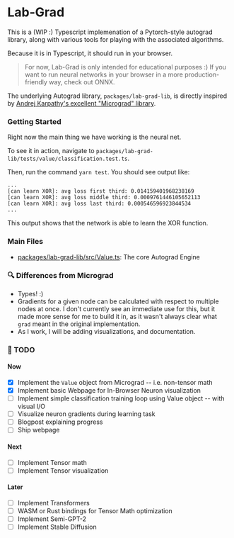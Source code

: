 # Lab-Grad
This is a (WIP :) Typescript implemenation of a Pytorch-style autograd library, along with various tools for playing with the associated algorithms.

Because it is in Typescript, it should run in your browser.


>  For now, Lab-Grad is only intended for educational purposes :) If you want to run neural networks in your browser in a more production-friendly way, check out ONNX.


The underlying Autograd library, `packages/lab-grad-lib`, is directly inspired by [Andrej Karpathy's excellent "Micrograd" library](https://github.com/karpathy/micrograd).

### Getting Started
Right now the main thing we have working is the neural net.

To see it in action, navigate to `packages/lab-grad-lib/tests/value/classification.test.ts`.

Then, run the command `yarn test`. You should see output like:

```
...
[can learn XOR]: avg loss first third: 0.014159401968238169
[can learn XOR]: avg loss middle third: 0.0009761446105652113
[can learn XOR]: avg loss last third: 0.000546596923844534
...
```

This output shows that the network is able to learn the XOR function.

### Main Files
- [packages/lab-grad-lib/src/Value.ts](https://github.com/Marviel/lab-grad/blob/main/packages/lab-grad-lib/src/Value.ts): The core Autograd Engine

### 🔍 Differences from Micrograd
- Types! :)
- Gradients for a given node can be calculated with respect to multiple nodes at once. I don't currently see an immediate use for this, but it made more sense for me to build it in, as it wasn't always clear what `grad` meant in the original implementation.
- As I work, I will be adding visualizations, and documentation.


### 🔄 TODO
#### Now
- [x] Implement the `Value` object from Micrograd -- i.e. non-tensor math
- [x] Implement basic Webpage for In-Browser Neuron visualization
- [ ] Implement simple classification training loop using Value object -- with visual I/O
- [ ] Visualize neuron gradients during learning task
- [ ] Blogpost explaining progress
- [ ] Ship webpage
#### Next
- [ ] Implement Tensor math
- [ ] Implement Tensor visualization
#### Later
- [ ] Implement Transformers
- [ ] WASM or Rust bindings for Tensor Math optimization
- [ ] Implement Semi-GPT-2
- [ ] Implement Stable Diffusion
